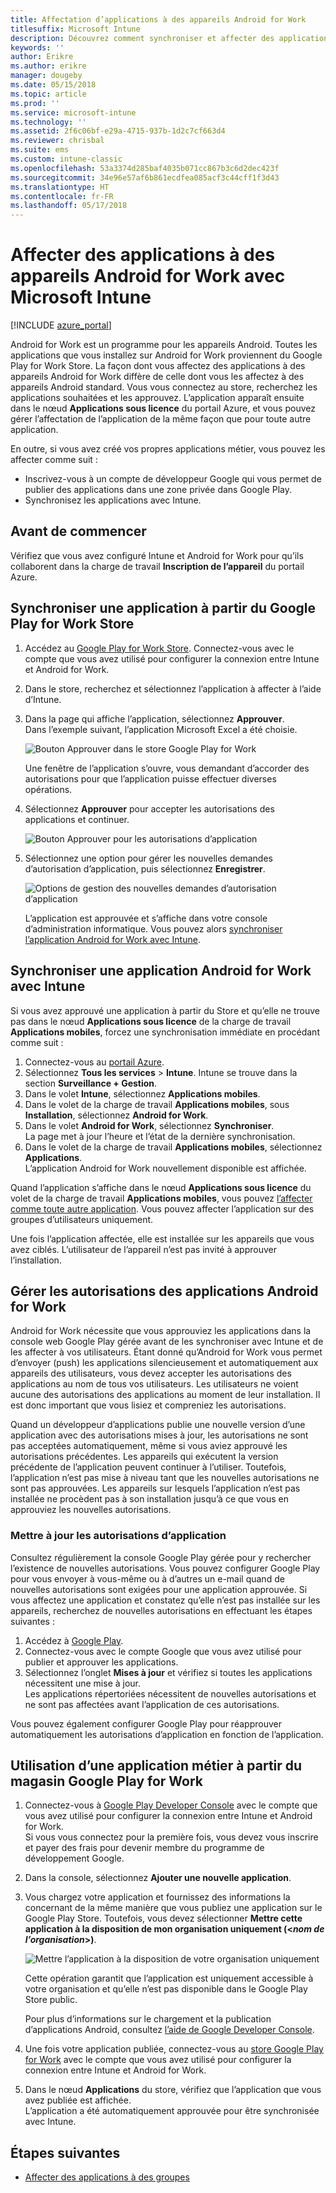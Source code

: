 ```yaml
---
title: Affectation d’applications à des appareils Android for Work
titlesuffix: Microsoft Intune
description: Découvrez comment synchroniser et affecter des applications à des appareils Android for Work à partir du store Google Play for Work.
keywords: ''
author: Erikre
ms.author: erikre
manager: dougeby
ms.date: 05/15/2018
ms.topic: article
ms.prod: ''
ms.service: microsoft-intune
ms.technology: ''
ms.assetid: 2f6c06bf-e29a-4715-937b-1d2c7cf663d4
ms.reviewer: chrisbal
ms.suite: ems
ms.custom: intune-classic
ms.openlocfilehash: 53a3374d285baf4035b071cc867b3c6d2dec423f
ms.sourcegitcommit: 34e96e57af6b861ecdfea085acf3c44cff1f3d43
ms.translationtype: HT
ms.contentlocale: fr-FR
ms.lasthandoff: 05/17/2018
---
```

# <a name="assign-apps-to-android-for-work-devices-with-intune"></a>Affecter des applications à des appareils Android for Work avec Microsoft Intune

[!INCLUDE [azure_portal](./includes/azure_portal.md)]

Android for Work est un programme pour les appareils Android. Toutes les applications que vous installez sur Android for Work proviennent du Google Play for Work Store. La façon dont vous affectez des applications à des appareils Android for Work diffère de celle dont vous les affectez à des appareils Android standard. Vous vous connectez au store, recherchez les applications souhaitées et les approuvez. L’application apparaît ensuite dans le nœud **Applications sous licence** du portail Azure, et vous pouvez gérer l’affectation de l’application de la même façon que pour toute autre application.

En outre, si vous avez créé vos propres applications métier, vous pouvez les affecter comme suit :
- Inscrivez-vous à un compte de développeur Google qui vous permet de publier des applications dans une zone privée dans Google Play.
- Synchronisez les applications avec Intune.

## <a name="before-you-start"></a>Avant de commencer

Vérifiez que vous avez configuré Intune et Android for Work pour qu’ils collaborent dans la charge de travail **Inscription de l’appareil** du portail Azure.

## <a name="synchronize-an-app-from-the-google-play-for-work-store"></a>Synchroniser une application à partir du Google Play for Work Store

1. Accédez au [Google Play for Work Store](https://play.google.com/work). Connectez-vous avec le compte que vous avez utilisé pour configurer la connexion entre Intune et Android for Work.
2. Dans le store, recherchez et sélectionnez l’application à affecter à l’aide d’Intune.
3. Dans la page qui affiche l’application, sélectionnez **Approuver**.  
    Dans l’exemple suivant, l’application Microsoft Excel a été choisie.

    ![Bouton Approuver dans le store Google Play for Work](media/approve.png)
    
   Une fenêtre de l’application s’ouvre, vous demandant d’accorder des autorisations pour que l’application puisse effectuer diverses opérations. 

4. Sélectionnez **Approuver** pour accepter les autorisations des applications et continuer.

    ![Bouton Approuver pour les autorisations d’application](media/approve-app-permissions.png)

5. Sélectionnez une option pour gérer les nouvelles demandes d’autorisation d’application, puis sélectionnez **Enregistrer**.

    ![Options de gestion des nouvelles demandes d’autorisation d’application](media/approve-app-settings.png)

    L’application est approuvée et s’affiche dans votre console d’administration informatique. Vous pouvez alors [synchroniser l’application Android for Work avec Intune](apps-add-android-for-work.md#sync-an-android-for-work-app-with-intune). 

## <a name="sync-an-android-for-work-app-with-intune"></a>Synchroniser une application Android for Work avec Intune

Si vous avez approuvé une application à partir du Store et qu’elle ne trouve pas dans le nœud **Applications sous licence** de la charge de travail **Applications mobiles**, forcez une synchronisation immédiate en procédant comme suit :

1. Connectez-vous au [portail Azure](https://portal.azure.com).
2. Sélectionnez **Tous les services** > **Intune**. Intune se trouve dans la section **Surveillance + Gestion**.
3. Dans le volet **Intune**, sélectionnez **Applications mobiles**.
4. Dans le volet de la charge de travail **Applications mobiles**, sous **Installation**, sélectionnez **Android for Work**.
5. Dans le volet **Android for Work**, sélectionnez **Synchroniser**.  
    La page met à jour l’heure et l’état de la dernière synchronisation.
6. Dans le volet de la charge de travail **Applications mobiles**, sélectionnez **Applications**.  
    L’application Android for Work nouvellement disponible est affichée.

Quand l’application s’affiche dans le nœud **Applications sous licence** du volet de la charge de travail **Applications mobiles**, vous pouvez [l’affecter comme toute autre application](/intune-azure/manage-apps/deploy-apps). Vous pouvez affecter l’application sur des groupes d’utilisateurs uniquement.

Une fois l’application affectée, elle est installée sur les appareils que vous avez ciblés. L’utilisateur de l’appareil n’est pas invité à approuver l’installation.

## <a name="manage-android-for-work-app-permissions"></a>Gérer les autorisations des applications Android for Work
Android for Work nécessite que vous approuviez les applications dans la console web Google Play gérée avant de les synchroniser avec Intune et de les affecter à vos utilisateurs. Étant donné qu’Android for Work vous permet d’envoyer (push) les applications silencieusement et automatiquement aux appareils des utilisateurs, vous devez accepter les autorisations des applications au nom de tous vos utilisateurs. Les utilisateurs ne voient aucune des autorisations des applications au moment de leur installation. Il est donc important que vous lisiez et compreniez les autorisations.

Quand un développeur d’applications publie une nouvelle version d’une application avec des autorisations mises à jour, les autorisations ne sont pas acceptées automatiquement, même si vous aviez approuvé les autorisations précédentes. Les appareils qui exécutent la version précédente de l’application peuvent continuer à l’utiliser. Toutefois, l’application n’est pas mise à niveau tant que les nouvelles autorisations ne sont pas approuvées. Les appareils sur lesquels l’application n’est pas installée ne procèdent pas à son installation jusqu’à ce que vous en approuviez les nouvelles autorisations.

### <a name="update-app-permissions"></a>Mettre à jour les autorisations d’application

Consultez régulièrement la console Google Play gérée pour y rechercher l’existence de nouvelles autorisations. Vous pouvez configurer Google Play pour vous envoyer à vous-même ou à d’autres un e-mail quand de nouvelles autorisations sont exigées pour une application approuvée. Si vous affectez une application et constatez qu’elle n’est pas installée sur les appareils, recherchez de nouvelles autorisations en effectuant les étapes suivantes :

1. Accédez à [Google Play](http://play.google.com/work).
2. Connectez-vous avec le compte Google que vous avez utilisé pour publier et approuver les applications.
3. Sélectionnez l’onglet **Mises à jour** et vérifiez si toutes les applications nécessitent une mise à jour.  
    Les applications répertoriées nécessitent de nouvelles autorisations et ne sont pas affectées avant l’application de ces autorisations.

Vous pouvez également configurer Google Play pour réapprouver automatiquement les autorisations d’application en fonction de l’application. 

## <a name="working-with-a-line-of-business-app-from-the-google-play-for-work-store"></a>Utilisation d’une application métier à partir du magasin Google Play for Work

1. Connectez-vous à [Google Play Developer Console](https://play.google.com/apps/publish) avec le compte que vous avez utilisé pour configurer la connexion entre Intune et Android for Work.  
    Si vous vous connectez pour la première fois, vous devez vous inscrire et payer des frais pour devenir membre du programme de développement Google.
2. Dans la console, sélectionnez **Ajouter une nouvelle application**.
3. Vous chargez votre application et fournissez des informations la concernant de la même manière que vous publiez une application sur le Google Play Store. Toutefois, vous devez sélectionner **Mettre cette application à la disposition de mon organisation uniquement (<*nom de l’organisation*>)**.

    ![Mettre l’application à la disposition de votre organisation uniquement](media/restrict.png)

    Cette opération garantit que l’application est uniquement accessible à votre organisation et qu’elle n’est pas disponible dans le Google Play Store public.

    Pour plus d’informations sur le chargement et la publication d’applications Android, consultez [l’aide de Google Developer Console](https://support.google.com/googleplay/android-developer/answer/113469).
4. Une fois votre application publiée, connectez-vous au [store Google Play for Work](https://play.google.com/work) avec le compte que vous avez utilisé pour configurer la connexion entre Intune et Android for Work.
5. Dans le nœud **Applications** du store, vérifiez que l’application que vous avez publiée est affichée.  
    L’application a été automatiquement approuvée pour être synchronisée avec Intune.

## <a name="next-steps"></a>Étapes suivantes

- [Affecter des applications à des groupes](apps-deploy.md) 

